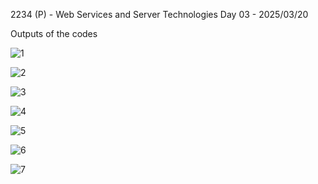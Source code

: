 2234 (P) - Web Services and Server Technologies Day 03 - 2025/03/20

Outputs of the codes

![1](https://github.com/user-attachments/assets/51fa7fae-c408-40de-87eb-88de89349194)

![2](https://github.com/user-attachments/assets/035d36d1-0623-41e5-9402-1fc4cd09c120)

![3](https://github.com/user-attachments/assets/d6d2b9b2-91f6-4eb6-ba1f-0e6909a2a15a)

![4](https://github.com/user-attachments/assets/557da77f-cb74-4bbd-948b-eb93e3f57aea)

![5](https://github.com/user-attachments/assets/dd69d965-ae37-4a5e-8105-cbc12e7db9fd)

![6](https://github.com/user-attachments/assets/77359d25-62f8-4897-a7f3-74b08d5906f4)

![7](https://github.com/user-attachments/assets/4afc188e-a2f3-43f8-b647-602680f4770e)
